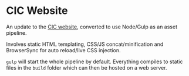 # CIC Website
An update to the [CIC website](http://www.ciconline.co.uk), converted to use Node/Gulp as an asset pipeline.

Involves static HTML templating, CSS/JS concat/minification and BrowserSync for auto reload/live CSS injection.

`gulp` will start the whole pipeline by default. Everything compiles to static files in the `build` folder which can then be hosted on a web server.